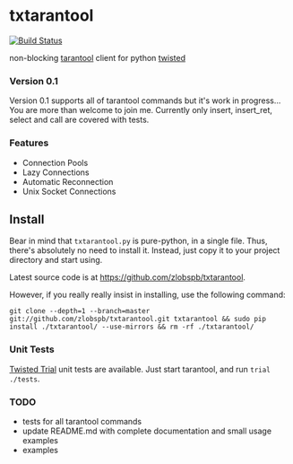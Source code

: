 txtarantool
===========

[![Build Status](https://travis-ci.org/zlobspb/txtarantool.png?branch=master)](http://travis-ci.org/zlobspb/txtarantool)

non-blocking [tarantool](https://github.com/mailru/tarantool) client for python [twisted](http://twistedmatrix.com/)

### Version 0.1 ###
Version 0.1 supports all of tarantool commands but it's work in progress...
You are more than welcome to join me.
Currently only insert, insert_ret, select and call are covered with tests.

### Features ###

- Connection Pools
- Lazy Connections
- Automatic Reconnection
- Unix Socket Connections

Install
-------

Bear in mind that ``txtarantool.py`` is pure-python, in a single file.
Thus, there's absolutely no need to install it. Instead, just copy it to your
project directory and start using.

Latest source code is at <https://github.com/zlobspb/txtarantool>.

However, if you really really insist in installing, use the following command:

	git clone --depth=1 --branch=master git://github.com/zlobspb/txtarantool.git txtarantool && sudo pip install ./txtarantool/ --use-mirrors && rm -rf ./txtarantool/

### Unit Tests ###

[Twisted Trial](http://twistedmatrix.com/trac/wiki/TwistedTrial) unit tests
are available. Just start tarantool, and run ``trial ./tests``.

### TODO ###
- tests for all tarantool commands
- update README.md with complete documentation and small usage examples
- examples
